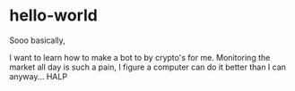 # hello-world
Sooo basically,

I want to learn how to make a bot to by crypto's for me.
Monitoring the market all day is such a pain, I figure a computer can do it better than I can anyway...
HALP

